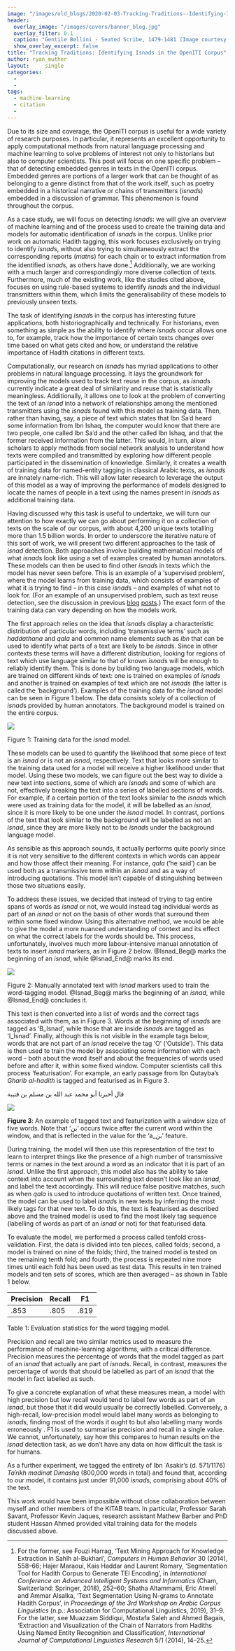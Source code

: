 ```yaml
---
image: "/images/old_blogs/2020-02-03-Tracking-Traditions--Identifying-Isnads-in-the-OpenITI-Corpus//media/image1.png"
header:
  overlay_image: "/images/covers/banner_blog.jpg"
  overlay_filter: 0.1
  caption: "Gentile Bellini - Seated Scribe, 1479-1481 (Image courtesy of [Isabella Stewart Gardner Museum](https://www.gardnermuseum.org/experience/collection/10755), Boston)" 
  show_overlay_excerpt: false 
title: "Tracking Traditions: Identifying Isnads in the OpenITI Corpus"			
author: ryan_muther		
layout:		single
categories:
  - 
  - 
tags:
  - machine-learning
  - citation
  - 
---
```

Due to its size and coverage, the OpenITI corpus is useful for a wide variety of research purposes. In particular, it represents an excellent opportunity to apply computational methods from natural language processing and machine learning to solve problems of interest not only to historians but also to computer scientists. This post will focus on one specific problem – that of detecting embedded genres in texts in the OpenITI corpus. Embedded genres are portions of a larger work that can be thought of as belonging to a genre distinct from that of the work itself, such as poetry embedded in a historical narrative or chains of transmitters (*isnad*s) embedded in a discussion of grammar. This phenomenon is found throughout the corpus.

As a case study, we will focus on detecting *isnad*s: we will give an overview of machine learning and of the process used to create the training data and models for automatic identification of *isnad*s in the corpus. Unlike prior work on automatic Hadith tagging, this work focuses exclusively on trying to identify *isnad*s, without also trying to simultaneously extract the corresponding reports (*matn*s) for each chain or to extract information from the identified *isnad*s, as others have done.[^1] Additionally, we are working with a much larger and correspondingly more diverse collection of texts. Furthermore, much of the existing work, like the studies cited above, focuses on using rule-based systems to identify *isnad*s and the individual transmitters within them, which limits the generalisability of these models to previously unseen texts.

The task of identifying *isnad*s in the corpus has interesting future applications, both historiographically and technically. For historians, even something as simple as the ability to identify where *isnad*s occur allows one to, for example, track how the importance of certain texts changes over time based on what gets cited and how, or understand the relative importance of Hadith citations in different texts.

Computationally, our research on *isnad*s has myriad applications to other problems in natural language processing. It lays the groundwork for improving the models used to track text reuse in the corpus, as *isnad*s currently indicate a great deal of similarity and reuse that is statistically meaningless. Additionally, it allows one to look at the problem of converting the text of an *isnad* into a network of relationships among the mentioned transmitters using the *isnad*s found with this model as training data. Then, rather than having, say, a piece of text which states that Ibn Saʿd heard some information from Ibn Ishaq, the computer would know that there are two people, one called Ibn Saʿd and the other called Ibn Ishaq, and that the former received information from the latter. This would, in turn, allow scholars to apply methods from social network analysis to understand how texts were compiled and transmitted by exploring how different people participated in the dissemination of knowledge. Similarly, it creates a wealth of training data for named-entity tagging in classical Arabic texts, as *isnad*s are innately name-rich. This will allow later research to leverage the output of this model as a way of improving the performance of models designed to locate the names of people in a text using the names present in *isnad*s as additional training data.

Having discussed why this task is useful to undertake, we will turn our attention to how exactly we can go about performing it on a collection of texts on the scale of our corpus, with about 4,200 unique texts totalling more than 1.5 billion words. In order to underscore the iterative nature of this sort of work, we will present two different approaches to the task of *isnad* detection. Both approaches involve building mathematical models of what *isnad*s look like using a set of examples created by human annotators. These models can then be used to find other *isnad*s in texts which the model has never seen before. This is an example of a ‘supervised problem’, where the model learns from training data, which consists of examples of what it is trying to find – in this case *isnad*s – and examples of what not to look for. (For an example of an unsupervised problem, such as text reuse detection, see the discussion in previous [blog](http://kitab-project.org/2018/05/02/detecting-what-authors-took-from-earlier-works/) [posts](http://kitab-project.org/2019/11/14/judging-the-difference-between-different-arabic-text-versions-mathematically/).) The exact form of the training data can vary depending on how the models work.

The first approach relies on the idea that *isnad*s display a characteristic distribution of particular words, including ‘transmissive terms’ such as *haddathana* and *qala* and common name elements such as *ibn* that can be used to identify what parts of a text are likely to be *isnad*s. Since in other contexts these terms will have a different distribution, looking for regions of text which use language similar to that of known *isnad*s will be enough to reliably identify them. This is done by building two language models, which are trained on different kinds of text: one is trained on examples of *isnad*s and another is trained on examples of text which are not *isnads* (the latter is called the ‘background’). Examples of the training data for the *isnad* model can be seen in Figure 1 below. The data consists solely of a collection of *isnad*s provided by human annotators. The background model is trained on the entire corpus.

[![](/images/old_blogs/2020-02-03-Tracking-Traditions--Identifying-Isnads-in-the-OpenITI-Corpus//media/image1.png)](/images/old_blogs/2020-02-03-Tracking-Traditions--Identifying-Isnads-in-the-OpenITI-Corpus//media/image1.png)

Figure 1: Training data for the *isnad* model.

These models can be used to quantify the likelihood that some piece of text is an *isnad* or is not an *isnad*, respectively. Text that looks more similar to the training data used for a model will receive a higher likelihood under that model. Using these two models, we can figure out the best way to divide a new text into sections, some of which are *isnad*s and some of which are not, effectively breaking the text into a series of labelled sections of words. For example, if a certain portion of the text looks similar to the *isnad*s which were used as training data for the model, it will be labelled as an *isnad*, since it is more likely to be one under the *isnad* model. In contrast, portions of the text that look similar to the background will be labelled as not an *isnad*, since they are more likely not to be *isnad*s under the background language model.

As sensible as this approach sounds, it actually performs quite poorly since it is not very sensitive to the different contexts in which words can appear and how those affect their meaning. For instance, *qala* (‘he said’) can be used both as a transmissive term within an *isnad* and as a way of introducing quotations. This model isn’t capable of distinguishing between those two situations easily.

To address these issues, we decided that instead of trying to tag entire spans of words as *isnad* or not, we would instead tag individual words as part of an *isnad* or not on the basis of other words that surround them within some fixed window. Using this alternative method, we would be able to give the model a more nuanced understanding of context and its effect on what the correct labels for the words should be. This process, unfortunately, involves much more labour-intensive manual annotation of texts to insert *isnad* markers, as in Figure 2 below. @Isnad\_Beg@ marks the beginning of an *isnad*, while @Isnad\_End@ marks its end.

[![](/images/old_blogs/2020-02-03-Tracking-Traditions--Identifying-Isnads-in-the-OpenITI-Corpus//media/image2.png)](/images/old_blogs/2020-02-03-Tracking-Traditions--Identifying-Isnads-in-the-OpenITI-Corpus//media/image2.png)

Figure 2: Manually annotated text with *isnad* markers used to train the word-tagging model. @Isnad\_Beg@ marks the beginning of an *isnad*, while @Isnad\_End@ concludes it.

This text is then converted into a list of words and the correct tags associated with them, as in Figure 3. Words at the beginning of *isnad*s are tagged as ‘B\_Isnad’, while those that are inside *isnad*s are tagged as ‘I\_Isnad’. Finally, although this is not visible in the example tags below, words that are not part of an *isnad* receive the tag ‘O’ (‘Outside’). This data is then used to train the model by associating some information with each word – both about the word itself and about the frequencies of words used before and after it, within some fixed window. Computer scientists call this process ‘featurisation’. For example, an early passage from Ibn Qutayba’s *Gharib al-hadith* is tagged and featurised as in Figure 3.

قال أخبرنا أبو محمد عبد الله بن مسلم بن قتيبة

[![](/images/old_blogs/2020-02-03-Tracking-Traditions--Identifying-Isnads-in-the-OpenITI-Corpus//media/image3.png)](/images/old_blogs/2020-02-03-Tracking-Traditions--Identifying-Isnads-in-the-OpenITI-Corpus//media/image3.png)

**Figure 3**: An example of tagged text and featurization with a window size of five words. Note that ‘بن’ occurs twice after the current word within the window, and that is reflected in the value for the ‘a\_بن’ feature.

During training, the model will then use this representation of the text to learn to interpret things like the presence of a high number of transmissive terms or names in the text around a word as an indicator that it is part of an *isnad*. Unlike the first approach, this model also has the ability to take context into account when the surrounding text doesn’t look like an *isnad*, and label the text accordingly. This will reduce false positive matches, such as when *qala* is used to introduce quotations of written text. Once trained, the model can be used to label *isnad*s in new texts by inferring the most likely tags for that new text. To do this, the text is featurised as described above and the trained model is used to find the most likely tag sequence (labelling of words as part of an *isnad* or not) for that featurised data.

To evaluate the model, we performed a process called tenfold cross-validation. First, the data is divided into ten pieces, called folds; second, a model is trained on nine of the folds; third, the trained model is tested on the remaining tenth fold; and fourth, the process is repeated nine more times until each fold has been used as test data. This results in ten trained models and ten sets of scores, which are then averaged – as shown in Table 1 below.

Precision | Recall | F1 
---|---|---
.853 | .805 | .819

Table 1: Evaluation statistics for the word tagging model.

Precision and recall are two similar metrics used to measure the performance of machine-learning algorithms, with a critical difference. Precision measures the percentage of words that the model tagged as part of an *isnad* that actually are part of *isnad*s. Recall, in contrast, measures the percentage of words that should be labelled as part of an *isnad* that the model in fact labelled as such.

To give a concrete explanation of what these measures mean, a model with high precision but low recall would tend to label few words as part of an *isnad*, but those that it did would usually be correctly labelled. Conversely, a high-recall, low-precision model would label many words as belonging to *isnad*s, finding most of the words it ought to but also labelling many words erroneously . F1 is used to summarise precision and recall in a single value. We cannot, unfortunately, say how this compares to human results on the *isnad* detection task, as we don’t have any data on how difficult the task is for humans.

As a further experiment, we tagged the entirety of Ibn ʿAsakir’s (d. 571/1176) *Taʾrikh madinat Dimashq* (800,000 words in total) and found that, according to our model, it contains just under 91,000 *isnad*s, comprising about 40% of the text.

This work would have been impossible without close collaboration between myself and other members of the KITAB team. In particular, Professor Sarah Savant, Professor Kevin Jaques, research assistant Mathew Barber and PhD student Hassan Ahmed provided vital training data for the models discussed above.

[^1]: For the former, see Fouzi Harrag, ‘Text Mining Approach for Knowledge Extraction in Sahîh al-Bukhari’, *Computers in Human Behavior* 30 (2014), 558–66; Hajer Maraoui, Kais Haddar and Laurent Romary, ‘Segmentation Tool for Hadith Corpus to Generate TEI Encoding’, in *International Conference on Advanced Intelligent Systems and Informatics* (Cham, Switzerland: Springer, 2018), 252–60; Shatha Altammami, Eric Atwell and Ammar Alsalka, ‘Text Segmentation Using N-grams to Annotate Hadith Corpus’, in *Proceedings of the 3rd Workshop on Arabic Corpus Linguistics* (n.p.: Association for Computational Linguistics, 2019), 31–9. For the latter, see Muazzam Siddiqui, Mostafa Saleh and Ahmed Bagais, ‘Extraction and Visualization of the Chain of Narrators from Hadiths Using Named Entity Recognition and Classification’, *International Journal of Computational Linguistics Research* 5/1 (2014), 14–25.
